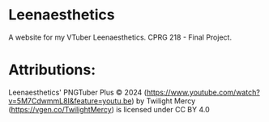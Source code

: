# Leenaesthetics
A website for my VTuber Leenaesthetics.
CPRG 218 - Final Project.

# Attributions:
Leenaesthetics' PNGTuber Plus © 2024 (https://www.youtube.com/watch?v=5M7CdwmmL8I&feature=youtu.be) by Twilight Mercy (https://vgen.co/TwilightMercy) is licensed under CC BY 4.0 
